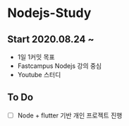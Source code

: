 # Nodejs-Study
## Start 2020.08.24 ~

- 1일 1커밋 목표
- Fastcampus Nodejs 강의 중심
- Youtube 스터디

## To Do
- [ ] Node + flutter 기반 개인 프로젝트 진행
